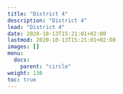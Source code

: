 ```yaml
---
title: "District 4"
description: "District 4"
lead: "District 4"
date: 2020-10-13T15:21:01+02:00
lastmod: 2020-10-13T15:21:01+02:00
images: []
menu:
  docs:
    parent: "circle"
weight: 130
toc: true
---
```

